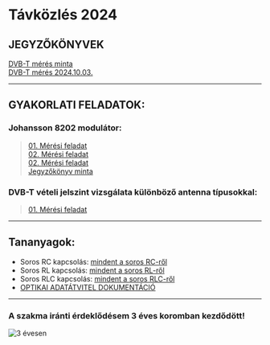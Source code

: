 # Távközlés 2024  

## JEGYZŐKÖNYVEK   
[DVB-T mérés minta](https://sandorpeteer.github.io/tavkozles/dvb-t_minta)  
[DVB-T mérés 2024.10.03.](https://sandorpeteer.github.io/tavkozles/DVB-T_meres_SP)  

---  
## GYAKORLATI FELADATOK:   

### Johansson 8202 modulátor:   
> [01. Mérési feladat](https://sandorpeteer.github.io/tavkozles/Johansson_8202_modulator/feladat)   
> [02. Mérési feladat](https://sandorpeteer.github.io/tavkozles/Johansson_8202_modulator/feladat2)   
> [02. Mérési feladat](https://sandorpeteer.github.io/tavkozles/Johansson_8202_modulator/feladat2)   
> [Jegyzőkönyv minta](https://sandorpeteer.github.io/tavkozles/Johansson_8202_modulator/jegyzokonyv_minta)   

### DVB-T vételi jelszint vizsgálata különböző antenna típusokkal:   
> [01. Mérési feladat](https://sandorpeteer.github.io/tavkozles/antennak/feladat)   


---   

## Tananyagok:

- Soros RC kapcsolás: [mindent a soros RC-ről](https://sandorpeteer.github.io/tavkozles/soros_rc.pdf)   
- Soros RL kapcsolás: [mindent a soros RL-ről](https://sandorpeteer.github.io/tavkozles/soros_rl.pdf)   
- Soros RLC kapcsolás: [mindent a soros RLC-ről](https://sandorpeteer.github.io/tavkozles/soros_rlc.pdf)   
- [OPTIKAI ADATÁTVITEL DOKUMENTÁCIÓ](https://docs.google.com/document/d/1dnqqqghsqOKc_PRbdLQtqtarTR4-t_Bkibqxh3Sk_7Y/edit?usp=sharing)  

---

### A szakma iránti érdeklődésem 3 éves koromban kezdődött! 
![3 évesen](https://sandorpeteer.github.io/tavkozles/Peti3evesen.jpg)

